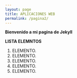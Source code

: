 ```yaml
---
layout: page
title: APLICACIONES WEB
permalink: /pagina2/
---
```



**Bienvenido a mi pagina de Jekyll**

**LISTA ELEMNTOS** 

1. ELEMENTO.
2. ELEMENTO.
3. ELEMENTO.
4. ELEMENTO.
5. ELEMENTO.
